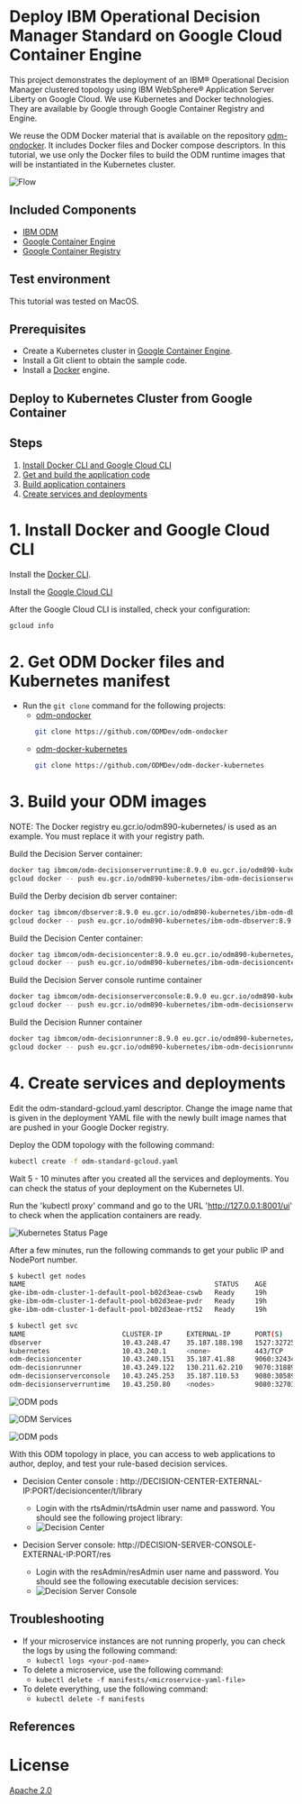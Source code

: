 # Deploy IBM Operational Decision Manager Standard on Google Cloud Container Engine

This project demonstrates the deployment of an IBM® Operational Decision Manager clustered topology using IBM WebSphere® Application Server Liberty on Google Cloud. We use Kubernetes and Docker technologies. They are available by Google through Google Container Registry and Engine.

We reuse the ODM Docker material that is available on the repository [odm-ondocker](https://github.com/lgrateau/odm-ondocker). It includes Docker files and Docker compose descriptors. In this tutorial, we use only the Docker files to build the ODM runtime images that will be instantiated in the Kubernetes cluster.

![Flow](../images/ODMinKubernetes-Flow.png)

## Included Components
- [IBM ODM](https://www.ibm.com/support/knowledgecenter/SSQP76_8.9.0/welcome/kc_welcome_odmV.html)
- [Google Container Engine](...)
- [Google Container Registry](...)

## Test environment
This tutorial was tested on MacOS.

## Prerequisites

* Create a Kubernetes cluster in [Google Container Engine](...).
* Install a Git client to obtain the sample code.
* Install a [Docker](https://docs.docker.com/engine/installation/) engine.

## Deploy to Kubernetes Cluster from Google Container

## Steps

1. [Install Docker CLI and Google Cloud CLI](#1-install-docker-cli-and-google-cloud-cli)
2. [Get and build the application code](#2-get-ODM-Docker-files-and-Kubernetes-manifest)
3. [Build application containers](#3-build-your-ODM-images)
4. [Create services and deployments](#4-create-services-and-deployments)

# 1. Install Docker and Google Cloud CLI

Install the [Docker CLI](https://www.docker.com/community-edition#/download).

Install the [Google Cloud CLI](https://cloud.google.com/sdk/docs/)

After the Google Cloud CLI is installed, check your configuration:

```bash
gcloud info
```

# 2. Get ODM Docker files and Kubernetes manifest

* Run the `git clone` command for the following projects:
   * [odm-ondocker](https://github.com/ODMDev/odm-ondocker)
   ```bash
      git clone https://github.com/ODMDev/odm-ondocker
  ```
   * [odm-docker-kubernetes](https://github.com/ODMDev/odm-docker-kubernetes)
   ```bash
      git clone https://github.com/ODMDev/odm-docker-kubernetes
  ```

# 3. Build your ODM images

NOTE: The Docker registry eu.gcr.io/odm890-kubernetes/ is used as an example. You must replace it with your registry path.

Build the Decision Server container:

```bash
docker tag ibmcom/odm-decisionserverruntime:8.9.0 eu.gcr.io/odm890-kubernetes/ibm-odm-decisionserverruntime:8.9.0
gcloud docker -- push eu.gcr.io/odm890-kubernetes/ibm-odm-decisionserverruntime:8.9.0
```

Build the Derby decision db server container:

```bash
docker tag ibmcom/dbserver:8.9.0 eu.gcr.io/odm890-kubernetes/ibm-odm-dbserver:8.9.0
gcloud docker -- push eu.gcr.io/odm890-kubernetes/ibm-odm-dbserver:8.9.0
```

Build the Decision Center container:

```bash
docker tag ibmcom/odm-decisioncenter:8.9.0 eu.gcr.io/odm890-kubernetes/ibm-odm-decisioncenter:8.9.0
gcloud docker -- push eu.gcr.io/odm890-kubernetes/ibm-odm-decisioncenter:8.9.0
```

Build the Decision Server console runtime container

```bash
docker tag ibmcom/odm-decisionserverconsole:8.9.0 eu.gcr.io/odm890-kubernetes/ibm-odm-decisionserverconsole:8.9.0
gcloud docker -- push eu.gcr.io/odm890-kubernetes/ibm-odm-decisionserverconsole:8.9.0
```

Build the Decision Runner container

```bash
docker tag ibmcom/odm-decisionrunner:8.9.0 eu.gcr.io/odm890-kubernetes/ibm-odm-decisionrunner:8.9.0
gcloud docker -- push eu.gcr.io/odm890-kubernetes/ibm-odm-decisionrunner:8.9.0
```

# 4. Create services and deployments

Edit the odm-standard-gcloud.yaml descriptor.
Change the image name that is given in the deployment YAML file with the newly built image names that are pushed in your Google Docker registry.

Deploy the ODM topology with the following command:

```bash
kubectl create -f odm-standard-gcloud.yaml
```

Wait 5 - 10 minutes after you created all the services and deployments. You can check the status of your deployment on the Kubernetes UI. 

Run the 'kubectl proxy' command and go to the URL 'http://127.0.0.1:8001/ui' to check when the application containers are ready.

![Kubernetes Status Page](images/kube_ui.png)


After a few minutes, run the following commands to get your public IP and NodePort number.

```bash
$ kubectl get nodes
NAME                                               STATUS    AGE       VERSION
gke-ibm-odm-cluster-1-default-pool-b02d3eae-cswb   Ready     19h       v1.6.4
gke-ibm-odm-cluster-1-default-pool-b02d3eae-pvdr   Ready     19h       v1.6.4
gke-ibm-odm-cluster-1-default-pool-b02d3eae-rt52   Ready     19h       v1.6.4

$ kubectl get svc
NAME                        CLUSTER-IP      EXTERNAL-IP      PORT(S)          AGE
dbserver                    10.43.248.47    35.187.188.198   1527:32725/TCP   15h
kubernetes                  10.43.240.1     <none>           443/TCP          19h
odm-decisioncenter          10.43.240.151   35.187.41.88     9060:32434/TCP   15h
odm-decisionrunner          10.43.249.122   130.211.62.210   9070:31889/TCP   15h
odm-decisionserverconsole   10.43.245.253   35.187.110.53    9080:30589/TCP   15h
odm-decisionserverruntime   10.43.250.80    <nodes>          9080:32703/TCP   15h
```

![ODM pods](./images/ODM-Kubernetes-gcloud-nodes.png)

![ODM Services](./images/ODM-Kubernetes-gcloud-services.png)

![ODM pods](./images/ODM-Kubernetes-gcloud-pods.png)

With this ODM topology in place, you can access to web applications to author, deploy, and test your rule-based decision services.
* Decision Center console : http://DECISION-CENTER-EXTERNAL-IP:PORT/decisioncenter/t/library

   * Login with the rtsAdmin/rtsAdmin user name and password. You should see the following project library:
   * ![Decision Center](images/ODM-Kubernetes-gcloud-decisioncenter.png)

* Decision Server console: http://DECISION-SERVER-CONSOLE-EXTERNAL-IP:PORT/res

   * Login with the resAdmin/resAdmin user name and password. You should see the following executable decision services:
   * ![Decision Server Console](images/ODM-Kubernetes-gcloud-resconsole.png)

## Troubleshooting

* If your microservice instances are not running properly, you can check the logs by using the following command:
	* `kubectl logs <your-pod-name>`
* To delete a microservice, use the following command:
	* `kubectl delete -f manifests/<microservice-yaml-file>`
* To delete everything, use the following command:
	* `kubectl delete -f manifests`

## References

# License
[Apache 2.0](LICENSE)
